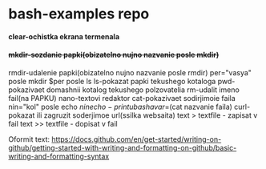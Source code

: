 # bash-examples repo
#### **clear-ochistka ekrana termenala**
#### ~~mkdir-sozdanie papki(obizatelno nujno nazvanie posle mkdir)~~
rmdir-udalenie papki(obizatelno nujno nazvanie posle rmdir)
per="vasya" posle mkdir $per posle ls
ls-pokazat papki tekushego kotaloga
pwd-pokazivaet domashnii kotalog tekushego polzovatelia
rm-udalit imeno fail(na PAPKU)
nano-textovi redaktor
cat-pokazivaet sodirjimoie faila
nin="kol" posle echo $nin
echo-print u basha
var=$(cat nazvanie faila)
curl-pokazat ili zagruzit soderjimoe url(ssilka websaita)
text > textfile - zapisat v fail
text >> textfile - dopisat v fail

Oformit text: 
https://docs.github.com/en/get-started/writing-on-github/getting-started-with-writing-and-formatting-on-github/basic-writing-and-formatting-syntax